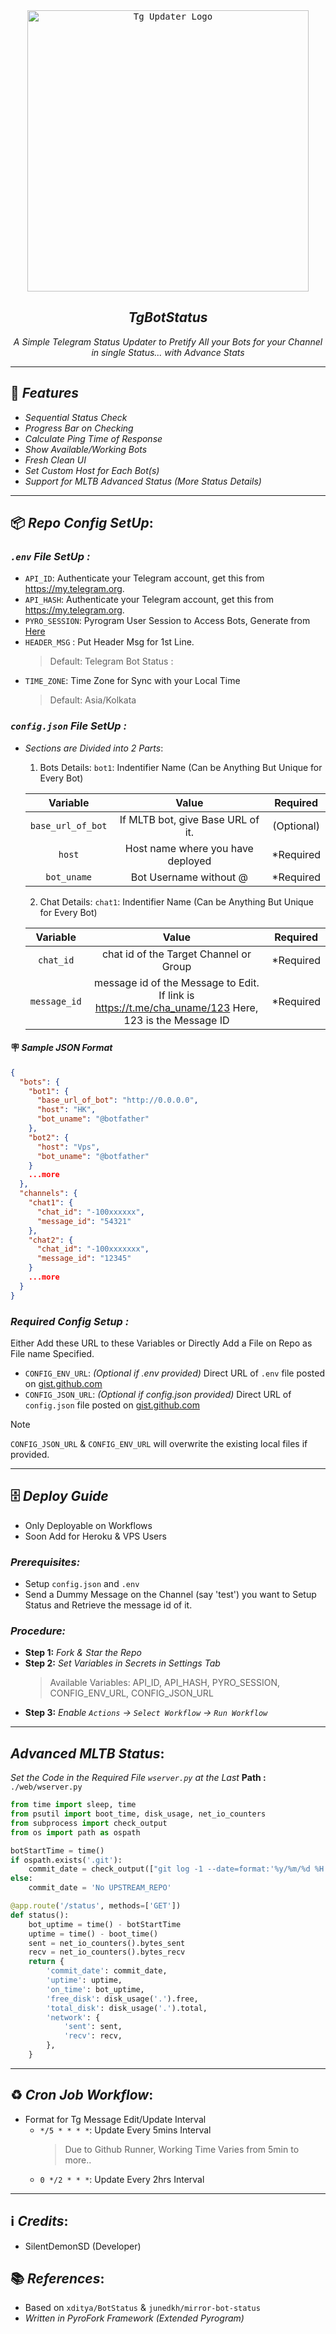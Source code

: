 <div align="center">

<a href="https://github.com/weebzone/WZML">
      <kbd>
          <img width="450" src="https://te.legra.ph/file/6ca914415e991851975ea.jpg" alt="Tg Updater Logo">
      </kbd>
</a>
    
## ***TgBotStatus***
_A Simple Telegram Status Updater to Pretify All your Bots for your Channel in single Status... with Advance Stats_

</div>

---

## 📇 ***Features***
- _Sequential Status Check_
- _Progress Bar on Checking_
- _Calculate Ping Time of Response_
- _Show Available/Working Bots_
- _Fresh Clean UI_
- _Set Custom Host for Each Bot(s)_
- _Support for MLTB Advanced Status (More Status Details)_

---

## 📦 ***Repo Config SetUp***:

### _`.env` File SetUp :_
- `API_ID`: Authenticate your Telegram account, get this from https://my.telegram.org.
- `API_HASH`: Authenticate your Telegram account, get this from https://my.telegram.org.
- `PYRO_SESSION`: Pyrogram User Session to Access Bots, Generate from [Here](https://colab.research.google.com/drive/1wjYvtwUo5zDsUvukyafAR9Of-2NYkKsu)
- `HEADER_MSG` : Put Header Msg for 1st Line. 
  > Default: Telegram Bot Status :
- `TIME_ZONE`: Time Zone for Sync with your Local Time
  > Default: Asia/Kolkata

### _`config.json` File SetUp :_
- _Sections are Divided into 2 Parts_:
  1. Bots Details:
    `bot1`: Indentifier Name (Can be Anything But Unique for Every Bot)

    |Variable|Value|Required|
    |:---:|:---:|:---:|
    |`base_url_of_bot`|If MLTB bot, give Base URL of it.|(Optional)|
    |`host`|Host name where you have deployed|*Required|
    |`bot_uname`|Bot Username without @|*Required|
    
  2. Chat Details:
    `chat1`: Indentifier Name (Can be Anything But Unique for Every Bot)

    |Variable|Value|Required|
    |:---:|:---:|:---:|
    |`chat_id`|chat id of the Target Channel or Group|*Required|
    |`message_id`|message id of the Message to Edit. If link is https://t.me/cha_uname/123 Here, 123 is the Message ID|*Required|

#### 🪧 ***Sample JSON Format***
```json
{
  "bots": {
    "bot1": {
      "base_url_of_bot": "http://0.0.0.0",
      "host": "HK",
      "bot_uname": "@botfather"
    },
    "bot2": {
      "host": "Vps",
      "bot_uname": "@botfather"
    }
    ...more
  },
  "channels": {
    "chat1": {
      "chat_id": "-100xxxxxx",
      "message_id": "54321"
    },
    "chat2": {
      "chat_id": "-100xxxxxxx",
      "message_id": "12345"
    }
    ...more
  }
}
```

### _Required Config Setup :_
Either Add these URL to these Variables or Directly Add a File on Repo as File name Specified.

- `CONFIG_ENV_URL`: _(Optional if .env provided)_ Direct URL of `.env` file posted on [gist.github.com](https://gist.github.com)
- `CONFIG_JSON_URL`:  _(Optional if config.json provided)_ Direct URL of `config.json` file posted on [gist.github.com](https://gist.github.com)

> [!NOTE]
> `CONFIG_JSON_URL` & `CONFIG_ENV_URL` will overwrite the existing local files if provided.

---

## 🗄 ***Deploy Guide***
- Only Deployable on Workflows
- Soon Add for Heroku & VPS Users

### _Prerequisites:_
- Setup `config.json` and `.env`
- Send a Dummy Message on the Channel (say 'test') you want to Setup Status and Retrieve the message id of it.

### _Procedure:_
- **Step 1:** _Fork & Star the Repo_
- **Step 2:** _Set Variables in Secrets in Settings Tab_
  > Available Variables: API_ID, API_HASH, PYRO_SESSION, CONFIG_ENV_URL, CONFIG_JSON_URL
- **Step 3:** _Enable `Actions` -> `Select Workflow` -> `Run Workflow`_

---

## ***Advanced MLTB Status***:
_Set the Code in the Required File `wserver.py` at the Last_
**Path :** `./web/wserver.py `

```py
from time import sleep, time
from psutil import boot_time, disk_usage, net_io_counters
from subprocess import check_output
from os import path as ospath

botStartTime = time()
if ospath.exists('.git'):
    commit_date = check_output(["git log -1 --date=format:'%y/%m/%d %H:%M' --pretty=format:'%cd'"], shell=True).decode()
else:
    commit_date = 'No UPSTREAM_REPO'

@app.route('/status', methods=['GET'])
def status():
    bot_uptime = time() - botStartTime
    uptime = time() - boot_time()
    sent = net_io_counters().bytes_sent
    recv = net_io_counters().bytes_recv
    return {
        'commit_date': commit_date,
        'uptime': uptime,
        'on_time': bot_uptime,
        'free_disk': disk_usage('.').free,
        'total_disk': disk_usage('.').total,
        'network': {
            'sent': sent,
            'recv': recv,
        },
    }
```

---

## ♻️ ***Cron Job Workflow***:
- Format for Tg Message Edit/Update Interval
  - `*/5 * * * *`: Update Every 5mins Interval
    > Due to Github Runner, Working Time Varies from 5min to more..
  - `0 */2 * * *`: Update Every 2hrs Interval

---

## ℹ️ ***Credits***:
- SilentDemonSD (Developer)

## 📚 ***References***:
- Based on `xditya/BotStatus` & `junedkh/mirror-bot-status`
- _Written in PyroFork Framework (Extended Pyrogram)_
